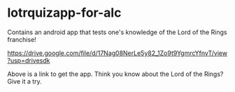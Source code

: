 # lotrquizapp-for-alc
Contains an android app that tests one's knowledge of the Lord of the Rings franchise!

https://drive.google.com/file/d/17Nag08NerLe5y82_1Zo9t9YgmrcYfnvT/view?usp=drivesdk

Above is a link to get the app. Think you know about the Lord of the Rings? Give it a try. 

